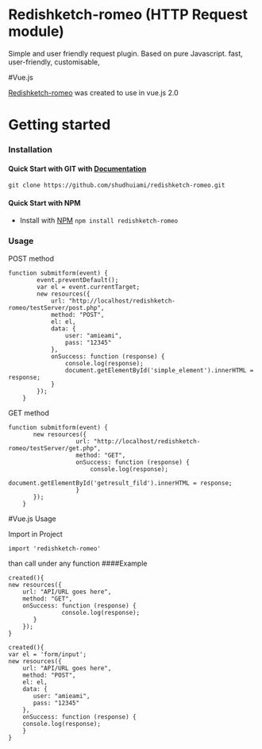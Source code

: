# Redishketch-romeo (HTTP Request module)

Simple and user friendly request plugin. Based on pure Javascript. 
fast, user-friendly, customisable,

#Vue.js

[Redishketch-romeo](https://www.npmjs.com/package/redishketch-romeo) was created to use in vue.js 2.0 


# Getting started

### Installation

#### Quick Start with GIT with [Documentation](https://github.com/shudhuiami/redishketch-romeo)
```
git clone https://github.com/shudhuiami/redishketch-romeo.git
```


#### Quick Start with NPM
* Install with [NPM](https://www.npmjs.com/package/redishketch-romeo) ```npm install redishketch-romeo```

### Usage

POST method
```
function submitform(event) {
        event.preventDefault();
        var el = event.currentTarget;
        new resources({
            url: "http://localhost/redishketch-romeo/testServer/post.php",
            method: "POST",
            el: el,
            data: {
                user: "amieami",
                pass: "12345"
            },
            onSuccess: function (response) {
                console.log(response);
                document.getElementById('simple_element').innerHTML = response;
            }
        });
    }
```

GET method
```
function submitform(event) {
       new resources({
                   url: "http://localhost/redishketch-romeo/testServer/get.php",
                   method: "GET",
                   onSuccess: function (response) {
                       console.log(response);
                       document.getElementById('getresult_fild').innerHTML = response;
                   }
       });
    }
```

#Vue.js Usage

Import in Project
```
import 'redishketch-romeo'
```

than call under any function 
 ####Example
 ```
 created(){
 new resources({
     url: "API/URL goes here",
     method: "GET",
     onSuccess: function (response) {
                console.log(response);
        }
     });
 }
 ```
 
 ```
 created(){
 var el = 'form/input';
 new resources({
     url: "API/URL goes here",
     method: "POST",
     el: el,
     data: {
        user: "amieami",
        pass: "12345"
     },
     onSuccess: function (response) {
     console.log(response);
     }
 }
 ```


